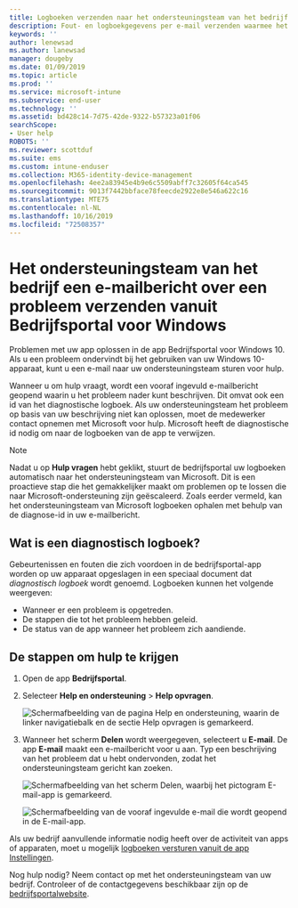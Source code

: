 ```yaml
---
title: Logboeken verzenden naar het ondersteuningsteam van het bedrijf voor Windows 10-apparaten | Microsoft Docs
description: Fout- en logboekgegevens per e-mail verzenden waarmee het ondersteuningsteam van het bedrijf problemen met uw app kan oplossen
keywords: ''
author: lenewsad
ms.author: lanewsad
manager: dougeby
ms.date: 01/09/2019
ms.topic: article
ms.prod: ''
ms.service: microsoft-intune
ms.subservice: end-user
ms.technology: ''
ms.assetid: bd428c14-7d75-42de-9322-b57323a01f06
searchScope:
- User help
ROBOTS: ''
ms.reviewer: scottduf
ms.suite: ems
ms.custom: intune-enduser
ms.collection: M365-identity-device-management
ms.openlocfilehash: 4ee2a83945e4b9e6c5509abff7c32605f64ca545
ms.sourcegitcommit: 9013f7442bbface78feecde2922e8e546a622c16
ms.translationtype: MTE75
ms.contentlocale: nl-NL
ms.lasthandoff: 10/16/2019
ms.locfileid: "72508357"
---
```

# <a name="email-your-company-support-about-problem-from-company-portal-for-windows"></a>Het ondersteuningsteam van het bedrijf een e-mailbericht over een probleem verzenden vanuit Bedrijfsportal voor Windows

Problemen met uw app oplossen in de app Bedrijfsportal voor Windows 10. Als u een probleem ondervindt bij het gebruiken van uw Windows 10-apparaat, kunt u een e-mail naar uw ondersteuningsteam sturen voor hulp. 

Wanneer u om hulp vraagt, wordt een vooraf ingevuld e-mailbericht geopend waarin u het probleem nader kunt beschrijven. Dit omvat ook een id van het diagnostische logboek. Als uw ondersteuningsteam het probleem op basis van uw beschrijving niet kan oplossen, moet de medewerker contact opnemen met Microsoft voor hulp. Microsoft heeft de diagnostische id nodig om naar de logboeken van de app te verwijzen.   


> [!Note]
> Nadat u op **Hulp vragen** hebt geklikt, stuurt de bedrijfsportal uw logboeken automatisch naar het ondersteuningsteam van Microsoft. Dit is een proactieve stap die het gemakkelijker maakt om problemen op te lossen die naar Microsoft-ondersteuning zijn geëscaleerd. Zoals eerder vermeld, kan het ondersteuningsteam van Microsoft logboeken ophalen met behulp van de diagnose-id in uw e-mailbericht.  

## <a name="what-is-a-diagnostic-log"></a>Wat is een diagnostisch logboek?

Gebeurtenissen en fouten die zich voordoen in de bedrijfsportal-app worden op uw apparaat opgeslagen in een speciaal document dat _diagnostisch logboek_ wordt genoemd. Logboeken kunnen het volgende weergeven:  
* Wanneer er een probleem is opgetreden.  
* De stappen die tot het probleem hebben geleid.  
* De status van de app wanneer het probleem zich aandiende.   

## <a name="steps-to-get-help"></a>De stappen om hulp te krijgen  

1. Open de app **Bedrijfsportal**.
2. Selecteer **Help en ondersteuning** > **Help opvragen**.  

   ![Schermafbeelding van de pagina Help en ondersteuning, waarin de linker navigatiebalk en de sectie Help opvragen is gemarkeerd.](./media/1812_UCP_Help_Support_Get_Help_Logs.png)    

3. Wanneer het scherm **Delen** wordt weergegeven, selecteert u **E-mail**. De app **E-mail** maakt een e-mailbericht voor u aan. Typ een beschrijving van het probleem dat u hebt ondervonden, zodat het ondersteuningsteam gericht kan zoeken.  

   ![Schermafbeelding van het scherm Delen, waarbij het pictogram E-mail-app is gemarkeerd.](./media/1811_Mail_Logs_Windows_CPapp.png)  


   ![Schermafbeelding van de vooraf ingevulde e-mail die wordt geopend in de E-mail-app.](./media/1811_Get_Help_Email_Windows_CPapp.png)  

Als uw bedrijf aanvullende informatie nodig heeft over de activiteit van apps of apparaten, moet u mogelijk [logboeken versturen vanuit de app Instellingen](send-logs-to-your-it-admin-settings-windows.md).  

Nog hulp nodig? Neem contact op met het ondersteuningsteam van uw bedrijf. Controleer of de contactgegevens beschikbaar zijn op de [bedrijfsportalwebsite](https://go.microsoft.com/fwlink/?linkid=2010980).  
